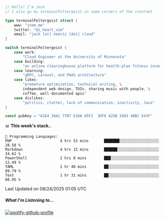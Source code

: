 ```go
// Hello! I'm Jack
// I also go by terminalPoltergeist in some corners of the internet

type terminalPoltergeist struct {
    www: "jnem.me"
    twitter: "@i_heart_vim"
    email: "jack [at] nemitz [dot] cloud"
}

switch terminalPoltergeist {
    case work:
        "Cloud Engineer at the University of Minnesota"
    case building:
        "an online clearinghouse platform for health-plan fitness incentive programs"
    case learning:
        "gRPC, Laravel, and PAAS architecture"
    case likes:
        "premature optimization, technical writing, \
        independent web-design, TUIs, sharing music with people, \
        coffee, well-documented apis"
    case dislikes:
        "politics, clutter, lack of communication, inactivity, Java"
}

const pubKey = "A2E4 3AA1 77B7 E36A 05F2  3DF6 A25B 2683 4BB1 E43F"
```

<!--START_SECTION:waka-->
📊 **This week's stack..** 

```text
💬 Programming Languages: 
PHP                      4 hrs 53 mins       ███████░░░░░░░░░░░░░░░░░░   28.58 % 
Markdown                 4 hrs 12 mins       ██████░░░░░░░░░░░░░░░░░░░   24.62 % 
PowerShell               2 hrs 8 mins        ███░░░░░░░░░░░░░░░░░░░░░░   12.49 % 
YAML                     1 hr 40 mins        ██░░░░░░░░░░░░░░░░░░░░░░░   09.79 % 
Text                     1 hr 31 mins        ██░░░░░░░░░░░░░░░░░░░░░░░   08.95 % 
```


 Last Updated on 08/24/2025 01:05 UTC
<!--END_SECTION:waka-->

##### What I'm Listening to...

[![spotify-github-profile](https://jnem.me/listening-item?maxAge=2592000)](https://jnem.me/listening)
